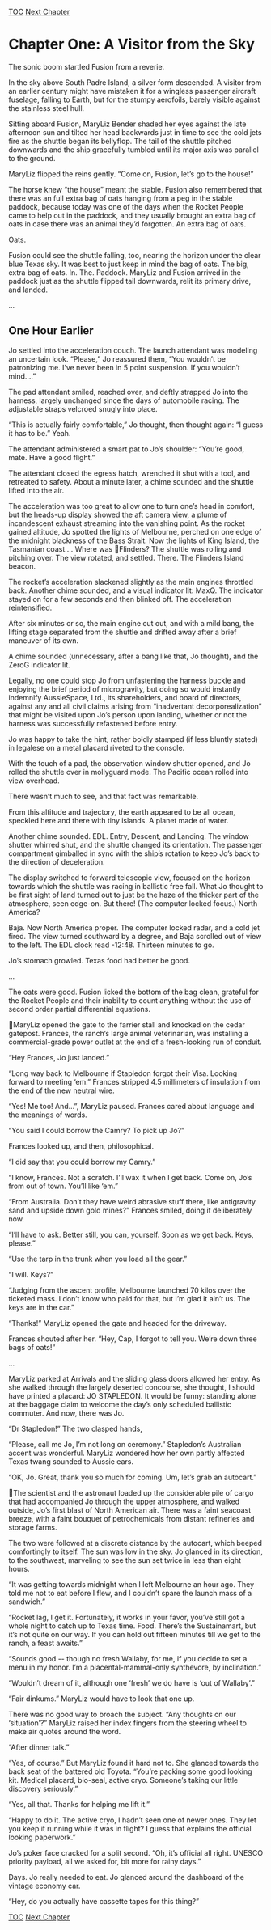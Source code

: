 [TOC](README.md) [Next Chapter](ch02.md)

# Chapter One: A Visitor from the Sky

The sonic boom startled Fusion from a reverie.

In the sky above South Padre Island, a silver form descended. A visitor from an earlier century might have mistaken it for a wingless passenger aircraft fuselage, falling to Earth, but for the stumpy aerofoils, barely visible against the stainless steel hull.

Sitting aboard Fusion, MaryLiz Bender shaded her eyes against the late afternoon sun and tilted her head backwards just in time to see the cold jets fire as the shuttle began its bellyflop. The tail of the shuttle pitched downwards and the ship gracefully tumbled until its major axis was parallel to the ground.

MaryLiz flipped the reins gently. “Come on, Fusion, let’s go to the house!”

The horse knew “the house” meant the stable. Fusion also remembered that there was an full extra bag of
oats hanging from a peg in the stable paddock, because today was one of the days when the Rocket
People came to help out in the paddock, and they usually brought an extra bag of oats in case there was
an animal they’d forgotten. An extra bag of oats.

Oats.

Fusion could see the shuttle falling, too, nearing the horizon under the clear blue Texas sky. It was best
to just keep in mind the bag of oats. The big, extra bag of oats. In. The. Paddock.
MaryLiz and Fusion arrived in the paddock just as the shuttle flipped tail downwards, relit its primary
drive, and landed.

...

## One Hour Earlier

Jo settled into the acceleration couch. The launch attendant was modeling an uncertain look.
“Please,” Jo reassured them, “You wouldn’t be patronizing me. I’ve never been in 5 point suspension.
If you wouldn’t mind….”

The pad attendant smiled, reached over, and deftly strapped Jo into the harness, largely unchanged since the days of automobile racing. The adjustable straps velcroed snugly into place. 

“This is actually fairly comfortable,” Jo thought, then thought again: “I guess it has to be.” Yeah.

The attendant administered a smart pat to Jo’s shoulder: “You’re good, mate. Have a good flight.”

The attendant closed the egress hatch, wrenched it shut with a tool, and retreated to safety. About a minute later, a chime sounded and the shuttle lifted into the air.

The acceleration was too great to allow one to turn one’s head in comfort, but the heads-up display showed the aft camera view, a plume of incandescent exhaust streaming into the vanishing point. As the rocket gained altitude, Jo spotted the lights of Melbourne, perched on one edge of the midnight blackness of the Bass Strait. Now the lights of King Island, the Tasmanian coast…. Where was Flinders? The shuttle was rolling and pitching over. The view rotated, and settled. There. The Flinders Island beacon.

The rocket’s acceleration slackened slightly as the main engines throttled back. Another chime sounded, and a visual indicator lit: MaxQ. The indicator stayed on for a few seconds and then blinked off. The acceleration reintensified.

After six minutes or so, the main engine cut out, and with a mild bang, the lifting stage separated from the shuttle and drifted away after a brief maneuver of its own.

A chime sounded (unnecessary, after a bang like that, Jo thought), and the ZeroG indicator lit.

Legally, no one could stop Jo from unfastening the harness buckle and enjoying the brief period of microgravity, but doing so would instantly indemnify AussieSpace, Ltd., its shareholders, and board of directors, against any and all civil claims arising from “inadvertant decorporealization” that might be visited upon Jo’s person upon landing, whether or not the harness was successfully refastened before entry.

Jo was happy to take the hint, rather boldly stamped (if less bluntly stated) in legalese on a metal placard riveted to the console. 

With the touch of a pad, the observation window shutter opened, and Jo rolled the shuttle over in mollyguard mode. The Pacific ocean rolled into view overhead.

There wasn’t much to see, and that fact was remarkable.

From this altitude and trajectory, the earth appeared to be all ocean, speckled here and there with tiny islands. A planet made of water.

Another chime sounded. EDL. Entry, Descent, and Landing. The window shutter whirred shut, and the shuttle changed its orientation. The passenger compartment gimballed in sync with the ship’s rotation to keep Jo’s back to the direction of deceleration.

The display switched to forward telescopic view, focused on the horizon towards which the shuttle was racing in ballistic free fall. What Jo thought to be first sight of land turned out to just be the haze of the thicker part of the atmosphere, seen edge-on. But there! (The computer locked focus.) North America?

Baja. Now North America proper. The computer locked radar, and a cold jet fired. The view turned southward by a degree, and Baja scrolled out of view to the left. The EDL clock read -12:48. Thirteen minutes to go.

Jo’s stomach growled. Texas food had better be good.

...

The oats were good. Fusion licked the bottom of the bag clean, grateful for the Rocket People and their inability to count anything without the use of second order partial differential equations.

MaryLiz opened the gate to the farrier stall and knocked on the cedar gatepost. Frances, the ranch’s large animal veterinarian, was installing a commercial-grade power outlet at the end of a fresh-looking run of conduit.

“Hey Frances, Jo just landed.”

“Long way back to Melbourne if Stapledon forgot their Visa. Looking forward to meeting ‘em.” Frances stripped 4.5 millimeters of insulation from the end of the new neutral wire.

“Yes! Me too! And...”, MaryLiz paused. Frances cared about language and the meanings of words.

“You said I could borrow the Camry? To pick up Jo?”

Frances looked up, and then, philosophical.

“I did say that you could borrow my Camry.”

“I know, Frances. Not a scratch. I’ll wax it when I get back. Come on, Jo’s from out of town. You’ll
like ‘em.”

“From Australia. Don’t they have weird abrasive stuff there, like antigravity sand and upside down gold
mines?” Frances smiled, doing it deliberately now.

“I’ll have to ask. Better still, you can, yourself. Soon as we get back. Keys, please.”

“Use the tarp in the trunk when you load all the gear.”

“I will. Keys?”

“Judging from the ascent profile, Melbourne launched 70 kilos over the ticketed mass. I don’t know who paid for that, but I’m glad it ain’t us. The keys are in the car.”

“Thanks!” MaryLiz opened the gate and headed for the driveway. 

Frances shouted after her. “Hey, Cap, I forgot to tell you. We’re down three bags of oats!”

...

MaryLiz parked at Arrivals and the sliding glass doors allowed her entry. As she walked through the largely deserted concourse, she thought, I should have printed a placard: JO STAPLEDON. It would be funny: standing alone at the baggage claim to welcome the day’s only scheduled ballistic commuter. And now, there was Jo.

“Dr Stapledon!” The two clasped hands,

“Please, call me Jo, I’m not long on ceremony.” Stapledon’s Australian accent was wonderful. MaryLiz wondered how her own partly affected Texas twang sounded to Aussie ears.

“OK, Jo. Great, thank you so much for coming. Um, let’s grab an autocart.”

The scientist and the astronaut loaded up the considerable pile of cargo that had accompanied Jo through the upper atmosphere, and walked outside, Jo’s first blast of North American air. There was a faint seacoast breeze, with a faint bouquet of petrochemicals from distant refineries and storage farms. 
 
The two were followed at a discrete distance by the autocart, which beeped comfortingly to itself. The sun was low in the sky. Jo glanced in its direction, to the southwest, marveling to see the sun set twice in less than eight hours.

“It was getting towards midnight when I left Melbourne an hour ago. They told me not to eat before I flew, and I couldn’t spare the launch mass of a sandwich.”

“Rocket lag, I get it. Fortunately, it works in your favor, you’ve still got a whole night to catch up to Texas time. Food. There’s the Sustainamart, but it’s not quite on our way. If you can hold out fifteen minutes till we get to the ranch, a feast awaits.”

“Sounds good -- though no fresh Wallaby, for me, if you decide to set a menu in my honor. I’m a placental-mammal-only synthevore, by inclination.”

“Wouldn’t dream of it, although one ‘fresh’ we do have is ‘out of Wallaby’.”

“Fair dinkums.” MaryLiz would have to look that one up.

There was no good way to broach the subject. “Any thoughts on our ‘situation’?” MaryLiz raised her index fingers from the steering wheel to make air quotes around the word.

“After dinner talk.”

“Yes, of course.” But MaryLiz found it hard not to. She glanced towards the back seat of the battered old Toyota. “You’re packing some good looking kit. Medical placard, bio-seal, active cryo. Someone’s taking our little discovery seriously.”

“Yes, all that. Thanks for helping me lift it.”

“Happy to do it. The active cryo, I hadn’t seen one of newer ones. They let you keep it running while it was in flight? I guess that explains the official looking paperwork.”

Jo’s poker face cracked for a split second. “Oh, it’s official all right. UNESCO priority payload, all we asked for, bit more for rainy days.”

Days. Jo really needed to eat. Jo glanced around the dashboard of the vintage economy car.

“Hey, do you actually have cassette tapes for this thing?”

[TOC](README.md) [Next Chapter](ch02.md)

